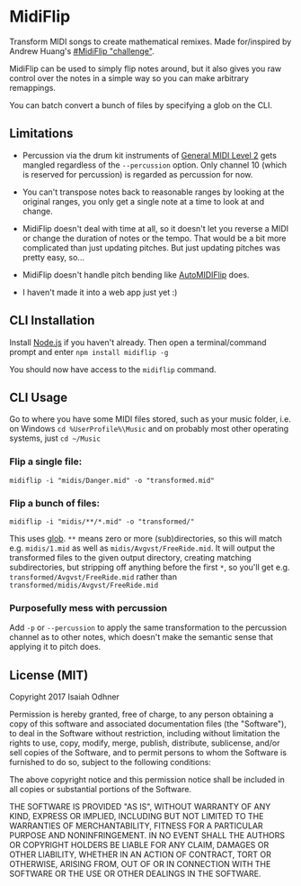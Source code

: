 # MidiFlip

Transform MIDI songs to create mathematical remixes.
Made for/inspired by Andrew Huang's [#MidiFlip "challenge"](https://youtu.be/4IAZY7JdSHU).

MidiFlip can be used to simply flip notes around,
but it also gives you raw control over the notes in a simple way so you can make arbitrary remappings.

You can batch convert a bunch of files by specifying a glob on the CLI.


## Limitations

* Percussion via the drum kit instruments of [General MIDI Level 2](https://en.wikipedia.org/wiki/General_MIDI_Level_2#Drum_sounds)
gets mangled regardless of the `--percussion` option.
Only channel 10 (which is reserved for percussion) is regarded as percussion for now.

* You can't transpose notes back to reasonable ranges by looking at the original ranges,
you only get a single note at a time to look at and change.

* MidiFlip doesn't deal with time at all,
so it doesn't let you reverse a MIDI or change the duration of notes or the tempo.
That would be a bit more complicated than just updating pitches.
But just updating pitches was pretty easy, so...

* MidiFlip doesn't handle pitch bending like [AutoMIDIFlip](http://automidiflip.com/) does.

* I haven't made it into a web app just yet :)


## CLI Installation

Install [Node.js](https://nodejs.org/) if you haven't already.
Then open a terminal/command prompt and enter `npm install midiflip -g`

You should now have access to the `midiflip` command.


## CLI Usage

Go to where you have some MIDI files stored,
such as your music folder,
i.e. on Windows
`cd %UserProfile%\Music`
and on probably most other operating systems, just
`cd ~/Music`

### Flip a single file:
`midiflip -i "midis/Danger.mid" -o "transformed.mid"`

### Flip a bunch of files:
`midiflip -i "midis/**/*.mid" -o "transformed/"`

This uses [glob](https://www.npmjs.com/package/glob).
`**` means zero or more (sub)directories,
so this will match e.g. `midis/1.mid` as well as `midis/Avgvst/FreeRide.mid`.
It will output the transformed files to the given output directory,
creating matching subdirectories,
but stripping off anything before the first `*`,
so you'll get e.g. `transformed/Avgvst/FreeRide.mid`
rather than `transformed/midis/Avgvst/FreeRide.mid`


### Purposefully mess with percussion

Add `-p` or `--percussion` to apply the same transformation to the percussion channel as to other notes,
which doesn't make the semantic sense that applying it to pitch does.


## License (MIT)

Copyright 2017 Isaiah Odhner

Permission is hereby granted, free of charge, to any person obtaining a copy of this software and associated documentation files (the "Software"), to deal in the Software without restriction, including without limitation the rights to use, copy, modify, merge, publish, distribute, sublicense, and/or sell copies of the Software, and to permit persons to whom the Software is furnished to do so, subject to the following conditions:

The above copyright notice and this permission notice shall be included in all copies or substantial portions of the Software.

THE SOFTWARE IS PROVIDED "AS IS", WITHOUT WARRANTY OF ANY KIND, EXPRESS OR IMPLIED, INCLUDING BUT NOT LIMITED TO THE WARRANTIES OF MERCHANTABILITY, FITNESS FOR A PARTICULAR PURPOSE AND NONINFRINGEMENT. IN NO EVENT SHALL THE AUTHORS OR COPYRIGHT HOLDERS BE LIABLE FOR ANY CLAIM, DAMAGES OR OTHER LIABILITY, WHETHER IN AN ACTION OF CONTRACT, TORT OR OTHERWISE, ARISING FROM, OUT OF OR IN CONNECTION WITH THE SOFTWARE OR THE USE OR OTHER DEALINGS IN THE SOFTWARE.

